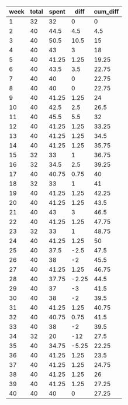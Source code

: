 |   week |   total |   spent |   diff |   cum_diff |
|--------|---------|---------|--------|------------|
|      1 |      32 |   32    |   0    |       0    |
|      2 |      40 |   44.5  |   4.5  |       4.5  |
|      3 |      40 |   50.5  |  10.5  |      15    |
|      4 |      40 |   43    |   3    |      18    |
|      5 |      40 |   41.25 |   1.25 |      19.25 |
|      6 |      40 |   43.5  |   3.5  |      22.75 |
|      7 |      40 |   40    |   0    |      22.75 |
|      8 |      40 |   40    |   0    |      22.75 |
|      9 |      40 |   41.25 |   1.25 |      24    |
|     10 |      40 |   42.5  |   2.5  |      26.5  |
|     11 |      40 |   45.5  |   5.5  |      32    |
|     12 |      40 |   41.25 |   1.25 |      33.25 |
|     13 |      40 |   41.25 |   1.25 |      34.5  |
|     14 |      40 |   41.25 |   1.25 |      35.75 |
|     15 |      32 |   33    |   1    |      36.75 |
|     16 |      32 |   34.5  |   2.5  |      39.25 |
|     17 |      40 |   40.75 |   0.75 |      40    |
|     18 |      32 |   33    |   1    |      41    |
|     19 |      40 |   41.25 |   1.25 |      42.25 |
|     20 |      40 |   41.25 |   1.25 |      43.5  |
|     21 |      40 |   43    |   3    |      46.5  |
|     22 |      40 |   41.25 |   1.25 |      47.75 |
|     23 |      32 |   33    |   1    |      48.75 |
|     24 |      40 |   41.25 |   1.25 |      50    |
|     25 |      40 |   37.5  |  -2.5  |      47.5  |
|     26 |      40 |   38    |  -2    |      45.5  |
|     27 |      40 |   41.25 |   1.25 |      46.75 |
|     28 |      40 |   37.75 |  -2.25 |      44.5  |
|     29 |      40 |   37    |  -3    |      41.5  |
|     30 |      40 |   38    |  -2    |      39.5  |
|     31 |      40 |   41.25 |   1.25 |      40.75 |
|     32 |      40 |   40.75 |   0.75 |      41.5  |
|     33 |      40 |   38    |  -2    |      39.5  |
|     34 |      32 |   20    | -12    |      27.5  |
|     35 |      40 |   34.75 |  -5.25 |      22.25 |
|     36 |      40 |   41.25 |   1.25 |      23.5  |
|     37 |      40 |   41.25 |   1.25 |      24.75 |
|     38 |      40 |   41.25 |   1.25 |      26    |
|     39 |      40 |   41.25 |   1.25 |      27.25 |
|     40 |      40 |   40    |   0    |      27.25 |